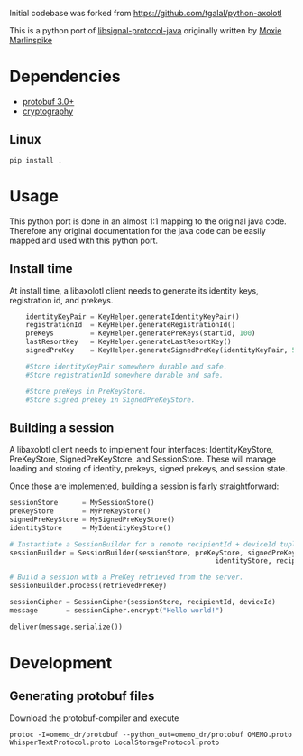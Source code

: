 Initial codebase was forked from https://github.com/tgalal/python-axolotl

This is a python port of [libsignal-protocol-java](https://github.com/WhisperSystems/libaxolotl-android) originally written by [Moxie Marlinspike](https://github.com/moxie0)


# Dependencies

 - [protobuf 3.0+](https://github.com/google/protobuf/)
 - [cryptography](https://cryptography.io)

## Linux

```
pip install .
```

# Usage

This python port is done in an almost 1:1 mapping to the original java code. Therefore any original documentation for the java code can be easily mapped and used with this python port.

## Install time

At install time, a libaxolotl client needs to generate its identity keys, registration id, and
prekeys.

```python
    identityKeyPair = KeyHelper.generateIdentityKeyPair()
    registrationId  = KeyHelper.generateRegistrationId()
    preKeys         = KeyHelper.generatePreKeys(startId, 100)
    lastResortKey   = KeyHelper.generateLastResortKey()
    signedPreKey    = KeyHelper.generateSignedPreKey(identityKeyPair, 5)

    #Store identityKeyPair somewhere durable and safe.
    #Store registrationId somewhere durable and safe.

    #Store preKeys in PreKeyStore.
    #Store signed prekey in SignedPreKeyStore.
```

## Building a session

A libaxolotl client needs to implement four interfaces: IdentityKeyStore, PreKeyStore, 
SignedPreKeyStore, and SessionStore.  These will manage loading and storing of identity, 
prekeys, signed prekeys, and session state.

Once those are implemented, building a session is fairly straightforward:

```python
sessionStore      = MySessionStore()
preKeyStore       = MyPreKeyStore()
signedPreKeyStore = MySignedPreKeyStore()
identityStore     = MyIdentityKeyStore()

# Instantiate a SessionBuilder for a remote recipientId + deviceId tuple.
sessionBuilder = SessionBuilder(sessionStore, preKeyStore, signedPreKeyStore,
                                                   identityStore, recipientId, deviceId)

# Build a session with a PreKey retrieved from the server.
sessionBuilder.process(retrievedPreKey)

sessionCipher = SessionCipher(sessionStore, recipientId, deviceId)
message       = sessionCipher.encrypt("Hello world!")

deliver(message.serialize())
```

# Development

## Generating protobuf files

Download the protobuf-compiler and execute

`protoc -I=omemo_dr/protobuf --python_out=omemo_dr/protobuf OMEMO.proto WhisperTextProtocol.proto LocalStorageProtocol.proto`
